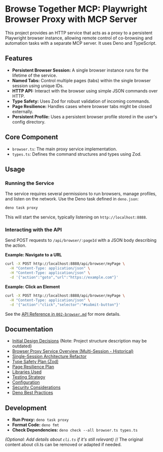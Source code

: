 # Browse Together MCP: Playwright Browser Proxy with MCP Server

This project provides an HTTP service that acts as a proxy to a persistent Playwright browser instance, allowing remote control of co-browsing and automation tasks with a separate MCP server. It uses Deno and TypeScript.

## Features

*   **Persistent Browser Session:** A single browser instance runs for the lifetime of the service.
*   **Named Tabs:** Control multiple pages (tabs) within the single browser session using unique IDs.
*   **HTTP API:** Interact with the browser using simple JSON commands over HTTP.
*   **Type Safety:** Uses Zod for robust validation of incoming commands.
*   **Page Resilience:** Handles cases where browser tabs might be closed externally.
*   **Persistent Profile:** Uses a persistent browser profile stored in the user's config directory.

## Core Component

*   `browser.ts`: The main proxy service implementation.
*   `types.ts`: Defines the command structures and types using Zod.

## Usage

### Running the Service

The service requires several permissions to run browsers, manage profiles, and listen on the network. Use the Deno task defined in `deno.json`:

```bash
deno task proxy
```

This will start the service, typically listening on `http://localhost:8888`.

### Interacting with the API

Send POST requests to `/api/browser/:pageId` with a JSON body describing the action.

**Example: Navigate to a URL**

```bash
curl -X POST http://localhost:8888/api/browser/myPage \
  -H "Content-Type: application/json" \
  -H "Content-Type: application/json" \
  -d '{"action":"goto","url":"https://example.com"}'
```

**Example: Click an Element**

```bash
curl -X POST http://localhost:8888/api/browser/myPage \
  -H "Content-Type: application/json" \
  -d '{"action":"click","selector":"#submit-button"}'
```

See the [API Reference in `002-browser.md`](docs/002-browser.md#api-reference) for more details.

## Documentation

*   [Initial Design Decisions](docs/001-init.md) (Note: Project structure description may be outdated)
*   [Browser Proxy Service Overview (Multi-Session - Historical)](docs/002-browser.md)
*   [Single-Session Architecture Refactor](docs/003-single-session.md)
*   [Type Safety Plan (Zod)](docs/004-type-safety.md)
*   [Page Resilience Plan](docs/005-page-resilience.md)
*   [Libraries Used](docs/006-libraries.md)
*   [Testing Strategy](docs/007-testing.md)
*   [Configuration](docs/008-configuration.md)
*   [Security Considerations](docs/009-security.md)
*   [Deno Best Practices](docs/deno.md)

## Development

*   **Run Proxy:** `deno task proxy`
*   **Format Code:** `deno fmt`
*   **Check Dependencies:** `deno check --all browser.ts types.ts`

*(Optional: Add details about `cli.ts` if it's still relevant)*
// The original content about cli.ts can be removed or adapted if needed.